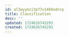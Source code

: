 ```yaml
---
id: al3wyymzi3p77u1468odnrp
title: Classification
desc: ''
updated: 1724626745293
created: 1724626745293
---
```


